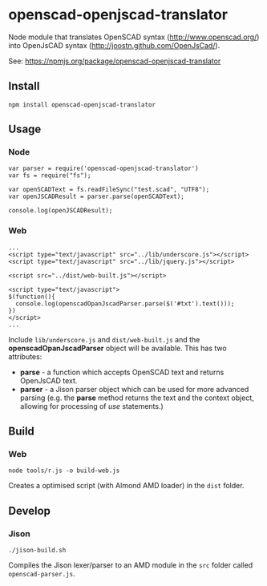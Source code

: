 # openscad-openjscad-translator

Node module that translates OpenSCAD syntax (http://www.openscad.org/) into OpenJsCAD syntax (http://joostn.github.com/OpenJsCad/).

See: https://npmjs.org/package/openscad-openjscad-translator

## Install

	npm install openscad-openjscad-translator

## Usage

### Node

    var parser = require('openscad-openjscad-translator')
    var fs = require("fs");
    
    var openSCADText = fs.readFileSync("test.scad", "UTF8");
    var openJSCADResult = parser.parse(openSCADText);
    
    console.log(openJSCADResult);

### Web

    ...
    <script type="text/javascript" src="../lib/underscore.js"></script>
    <script type="text/javascript" src="../lib/jquery.js"></script>

    <script src="../dist/web-built.js"></script>

    <script type="text/javascript">
    $(function(){
      console.log(openscadOpanJscadParser.parse($('#txt').text()));
    })
    </script>
    ...

Include ```lib/underscore.js``` and ```dist/web-built.js``` and the **openscadOpanJscadParser** object will be available.  This has two attributes:
* **parse** - a function which accepts OpenSCAD text and returns OpenJsCAD text.
* **parser** - a Jison parser object which can be used for more advanced parsing (e.g. the **parse** method returns the text and the context object, allowing for processing of *use* statements.)

## Build

### Web

    node tools/r.js -o build-web.js

Creates a optimised script (with Almond AMD loader) in the ```dist``` folder.


## Develop

### Jison

    ./jison-build.sh

Compiles the Jison lexer/parser to an AMD module in the ```src``` folder called ```openscad-parser.js```.